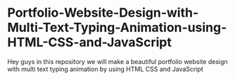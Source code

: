 # Portfolio-Website-Design-with-Multi-Text-Typing-Animation-using-HTML-CSS-and-JavaScript
Hey guys in this repository we will make a beautiful portfolio website design with multi text typing animation by using HTML CSS and JavaScript

